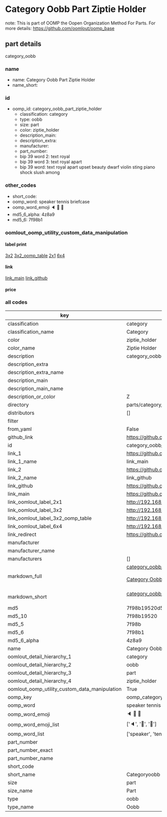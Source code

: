 # Category Oobb Part Ziptie Holder  

note: This is part of OOMP the Oopen Organization Method For Parts. For more details: https://github.com/oomlout/oomp_base

##  part details
  



category_oobb



### name
* name: Category Oobb Part Ziptie Holder
* name_short: 
### id
* oomp_id: category_oobb_part_ziptie_holder
  * classification: category
  * type: oobb
  * size: part
  * color: ziptie_holder
  * description_main: 
  * description_extra: 
  * manufacturer: 
  * part_number: 
  * bip 39 word 2: text royal
  * bip 39 word 3: text royal apart
  * bip 39 word: text royal apart upset beauty dwarf violin sting piano shock slush among

### other_codes
* short_code: 
* oomp_word: speaker tennis briefcase
* oomp_word_emoji :speaker: :tennis: :briefcase:
* md5_6_alpha: 4z8a9
* md5_6: 7f98b1






### oomlout_oomp_utility_custom_data_manipulation
#### label print
[3x2](http://192.168.1.245:1112/?label=oomp%204z8a9)
[3x2_oomp_table](http://192.168.1.108:1112/?label=oomp%204z8a9)
[2x1](http://192.168.1.242:1112/?label=oomp%204z8a9)
[6x4](http://192.168.1.55:1112/?label=oomp%204z8a9)    

#### link

[link_main](https://github.com/oomlout/oomlout_oomp_version_1_messy/tree/main/parts/category_oobb_part_ziptie_holder) [link_github](https://github.com/oomlout/oomlout_oomp_version_1_messy/tree/main/parts/category_oobb_part_ziptie_holder)                             

#### price







### all codes 
| key | value |  
| --- | --- |  
| classification | category |  
| classification_name | Category |  
| color | ziptie_holder |  
| color_name | Ziptie Holder |  
| description | category_oobb |  
| description_extra |  |  
| description_extra_name |  |  
| description_main |  |  
| description_main_name |  |  
| description_or_color | Z  |  
| directory | parts/category_oobb_part_ziptie_holder |  
| distributors | [] |  
| filter |  |  
| from_yaml | False |  
| github_link | https://github.com/oomlout/oomlout_oomp_part_src/tree/main/parts/category_oobb_part_ziptie_holder |  
| id | category_oobb_part_ziptie_holder |  
| link_1 | https://github.com/oomlout/oomlout_oomp_version_1_messy/tree/main/parts/category_oobb_part_ziptie_holder |  
| link_1_name | link_main |  
| link_2 | https://github.com/oomlout/oomlout_oomp_version_1_messy/tree/main/parts/category_oobb_part_ziptie_holder |  
| link_2_name | link_github |  
| link_github | https://github.com/oomlout/oomlout_oomp_version_1_messy/tree/main/parts/category_oobb_part_ziptie_holder |  
| link_main | https://github.com/oomlout/oomlout_oomp_version_1_messy/tree/main/parts/category_oobb_part_ziptie_holder |  
| link_oomlout_label_2x1 | http://192.168.1.242:1112/?label=oomp%204z8a9 |  
| link_oomlout_label_3x2 | http://192.168.1.245:1112/?label=oomp%204z8a9 |  
| link_oomlout_label_3x2_oomp_table | http://192.168.1.108:1112/?label=oomp%204z8a9 |  
| link_oomlout_label_6x4 | http://192.168.1.55:1112/?label=oomp%204z8a9 |  
| link_redirect | https://github.com/oomlout/oomlout_oomp_version_1_messy/tree/main/parts/category_oobb_part_ziptie_holder |  
| manufacturer |  |  
| manufacturer_name |  |  
| manufacturers | [] |  
| markdown_full | [category_oobb_part_ziptie_holder](none)<br>[](none)<br>[Category Oobb Part Ziptie Holder](none)<br><br> |  
| markdown_short | [category_oobb_part_ziptie_holder](none)<br><br> |  
| md5 | 7f98b19520d5fe891289def214af2efd |  
| md5_10 | 7f98b19520 |  
| md5_5 | 7f98b |  
| md5_6 | 7f98b1 |  
| md5_6_alpha | 4z8a9 |  
| name | Category Oobb Part Ziptie Holder |  
| oomlout_detail_hierarchy_1 | category |  
| oomlout_detail_hierarchy_2 | oobb |  
| oomlout_detail_hierarchy_3 | part |  
| oomlout_detail_hierarchy_4 | ziptie_holder |  
| oomlout_oomp_utility_custom_data_manipulation | True |  
| oomp_key | oomp_category_oobb_part_ziptie_holder |  
| oomp_word | speaker tennis briefcase |  
| oomp_word_emoji | :speaker: :tennis: :briefcase: |  
| oomp_word_emoji_list | [':speaker:', ':tennis:', ':briefcase:'] |  
| oomp_word_list | ['speaker', 'tennis', 'briefcase'] |  
| part_number |  |  
| part_number_exact |  |  
| part_number_name |  |  
| short_code |  |  
| short_name | Categoryoobb |  
| size | part |  
| size_name | Part |  
| type | oobb |  
| type_name | Oobb |  

